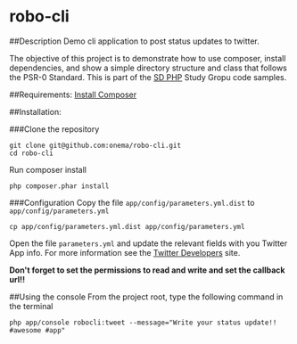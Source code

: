 robo-cli
========

##Description
Demo cli application to post status updates to twitter.

The objective of this project is to demonstrate how to use composer, install dependencies, and show a simple directory structure and class that follows the PSR-0 Standard. This is part of the [SD PHP](http://sdphp.org) Study Gropu code samples. 

##Requirements:
[Install Composer](http://getcomposer.org/download/)

##Installation:

###Clone the repository
```
git clone git@github.com:onema/robo-cli.git
cd robo-cli
```
Run composer install 
```
php composer.phar install
```

###Configuration
Copy the file ```app/config/parameters.yml.dist``` to ```app/config/parameters.yml``` 

```
cp app/config/parameters.yml.dist app/config/parameters.yml
```

Open the file ```parameters.yml``` and update the relevant fields with you Twitter App info. 
For more information see the [Twitter Developers](https://dev.twitter.com/) site.

**Don't forget to set the permissions to read and write and set the callback url!!**

##Using the console
From the project root, type the following command in the terminal
```
php app/console robocli:tweet --message="Write your status update!! #awesome #app"
```
